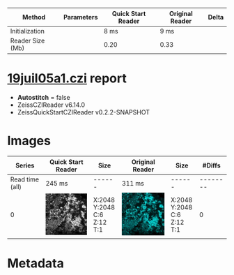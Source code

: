 |  Method            | Parameters       | Quick Start Reader | Original Reader | Delta  |
| -------------------|------------------|--------------------|-----------------|------- |
| Initialization     |                  |8 ms|9 ms|        |
| Reader Size (Mb)     |                  |0.20|0.33|        |
# [19juil05a1.czi](https://zenodo.org/record/4627738/files/19juil05a1.czi) report
 - **Autostitch** = false
 - ZeissCZIReader v6.14.0
 - ZeissQuickStartCZIReader v0.2.2-SNAPSHOT

# Images 

| Series            | Quick Start Reader | Size | Original Reader | Size | #Diffs |
|-------------------|--------------------|------|-----------------|------|--------|
| Read time (all)   |245 ms|------|311 ms|------|--------|
|0|![19juil05a1.quick_true.flat_true.stitch_false.series_0.jpg](19juil05a1/19juil05a1.quick_true.flat_true.stitch_false.series_0.jpg)|X:2048<br>Y:2048<br>C:6<br>Z:12<br>T:1|![19juil05a1.quick_false.flat_true.stitch_false.series_0.jpg](19juil05a1/19juil05a1.quick_false.flat_true.stitch_false.series_0.jpg)|X:2048<br>Y:2048<br>C:6<br>Z:12<br>T:1|0|

# Metadata


